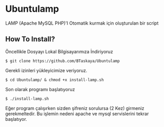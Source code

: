 # Ubuntulamp
LAMP (Apache MySQL PHP)'I Otomatik kurmak için oluşturulan bir script
## How To Install?
Öncellikle Dosyayı Lokal Bilgisayarımıza İndiriyoruz
```shell
$ git clone https://github.com/BTaskaya/Ubuntulamp
```
Gerekli izinleri yükleyicimize veriyoruz.
```shell
$ cd Ubuntulamp/ & chmod +x install-lamp.sh
```
Son olarak programı başlatıyoruz
```shell
$ ./install-lamp.sh
```
Eğer program çalışırken sizden şifreniz sorulursa (2 Kez) girmeniz gerekmeltedir. Bu işlemin nedeni apache ve mysql servislerini tekrar başlatıyor.
